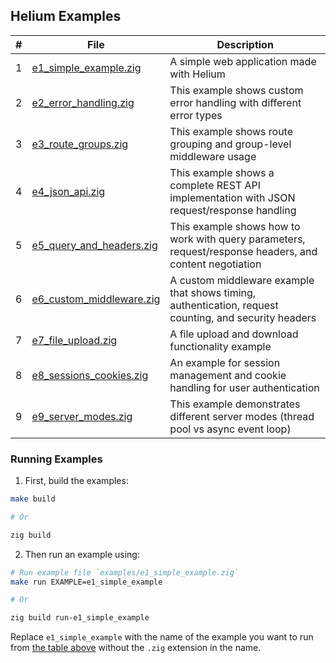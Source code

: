 ## Helium Examples

| # | File                                                 | Description                                                                                             |
|---|------------------------------------------------------|---------------------------------------------------------------------------------------------------------|
| 1 | [e1_simple_example.zig](e1_simple_example.zig)       | A simple web application made with Helium                                                               |
| 2 | [e2_error_handling.zig](e2_error_handling.zig)       | This example shows custom error handling with different error types                                     |
| 3 | [e3_route_groups.zig](e3_route_groups.zig)           | This example shows route grouping and group-level middleware usage                                      |
| 4 | [e4_json_api.zig](e4_json_api.zig)                   | This example shows a complete REST API implementation with JSON request/response handling               |
| 5 | [e5_query_and_headers.zig](e5_query_and_headers.zig) | This example shows how to work with query parameters, request/response headers, and content negotiation |
| 6 | [e6_custom_middleware.zig](e6_custom_middleware.zig) | A custom middleware example that shows timing, authentication, request counting, and security headers   |
| 7 | [e7_file_upload.zig](e7_file_upload.zig)             | A file upload and download functionality example                                                        |
| 8 | [e8_sessions_cookies.zig](e8_sessions_cookies.zig)   | An example for session management and cookie handling for user authentication                           |
| 9 | [e9_server_modes.zig](e9_server_modes.zig)           | This example demonstrates different server modes (thread pool vs async event loop)                      |

### Running Examples

1. First, build the examples:

```sh
make build

# Or

zig build
```

2. Then run an example using:

```sh
# Run example file `examples/e1_simple_example.zig`
make run EXAMPLE=e1_simple_example

# Or

zig build run-e1_simple_example
```

Replace `e1_simple_example` with the name of the example you want to run from [the table above](#helium-examples)
without the `.zig` extension in the name.
